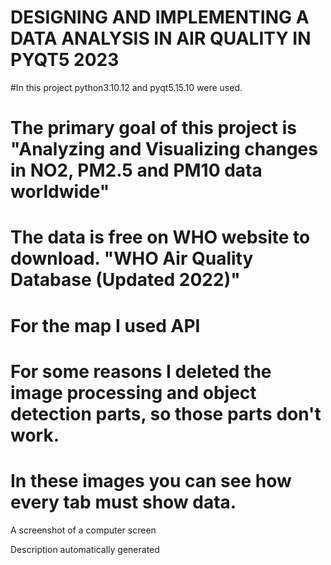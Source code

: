# DESIGNING AND IMPLEMENTING A DATA ANALYSIS IN AIR QUALITY IN PYQT5 2023
#In this project python3.10.12 and pyqt5.15.10 were used.

# The primary goal of this project is "Analyzing and Visualizing changes in NO2, PM2.5 and PM10 data worldwide​"
# The data is free on WHO website to download. "WHO Air Quality Database (Updated 2022)​"
# For the map I used API
# For some reasons I deleted the image processing and object detection parts, so those parts don't work.

# In these images you can see how every tab must show data.

 A screenshot of a computer screen

Description automatically generated
